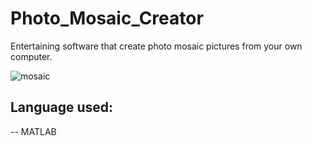 # Photo_Mosaic_Creator
Entertaining software that create photo mosaic pictures from your own computer.

![mosaic](https://cloud.githubusercontent.com/assets/18408973/17537545/83ba88f0-5e6b-11e6-99c7-10636de87180.jpg)

## Language used:
-- MATLAB

